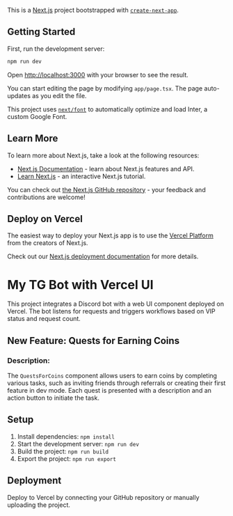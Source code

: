 This is a [Next.js](https://nextjs.org/) project bootstrapped with [`create-next-app`](https://github.com/vercel/next.js/tree/canary/packages/create-next-app).

## Getting Started

First, run the development server:

```bash
npm run dev
```

Open [http://localhost:3000](http://localhost:3000) with your browser to see the result.

You can start editing the page by modifying `app/page.tsx`. The page auto-updates as you edit the file.

This project uses [`next/font`](https://nextjs.org/docs/basic-features/font-optimization) to automatically optimize and load Inter, a custom Google Font.

## Learn More

To learn more about Next.js, take a look at the following resources:

- [Next.js Documentation](https://nextjs.org/docs) - learn about Next.js features and API.
- [Learn Next.js](https://nextjs.org/learn) - an interactive Next.js tutorial.

You can check out [the Next.js GitHub repository](https://github.com/vercel/next.js/) - your feedback and contributions are welcome!

## Deploy on Vercel

The easiest way to deploy your Next.js app is to use the [Vercel Platform](https://vercel.com/new?utm_medium=default-template&filter=next.js&utm_source=create-next-app&utm_campaign=create-next-app-readme) from the creators of Next.js.

Check out our [Next.js deployment documentation](https://nextjs.org/docs/deployment) for more details.

# My TG Bot with Vercel UI

This project integrates a Discord bot with a web UI component deployed on Vercel. The bot listens for requests and triggers workflows based on VIP status and request count.
## New Feature: Quests for Earning Coins

### Description:
The `QuestsForCoins` component allows users to earn coins by completing various tasks, such as inviting friends through referrals or creating their first feature in dev mode. Each quest is presented with a description and an action button to initiate the task.

## Setup

1. Install dependencies: `npm install`
2. Start the development server: `npm run dev`
3. Build the project: `npm run build`
4. Export the project: `npm run export`

## Deployment

Deploy to Vercel by connecting your GitHub repository or manually uploading the project.
